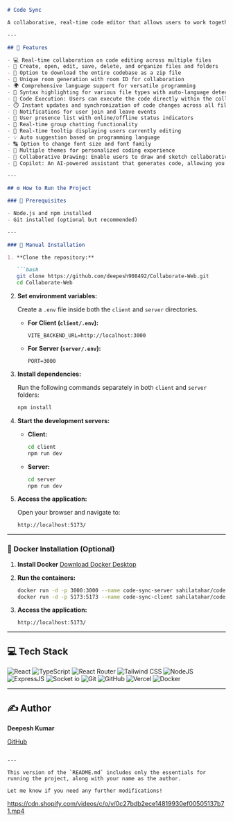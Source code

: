  

````markdown
# Code Sync

A collaborative, real-time code editor that allows users to work together on code in a shared environment.

---

## 🔮 Features

- 💻 Real-time collaboration on code editing across multiple files
- 📁 Create, open, edit, save, delete, and organize files and folders
- 💾 Option to download the entire codebase as a zip file
- 🚀 Unique room generation with room ID for collaboration
- 🌍 Comprehensive language support for versatile programming
- 🌈 Syntax highlighting for various file types with auto-language detection
- 🚀 Code Execution: Users can execute the code directly within the collaboration environment
- ⏱️ Instant updates and synchronization of code changes across all files and folders
- 📣 Notifications for user join and leave events
- 👥 User presence list with online/offline status indicators
- 💬 Real-time group chatting functionality
- 🎩 Real-time tooltip displaying users currently editing
- 💡 Auto suggestion based on programming language
- 🔠 Option to change font size and font family
- 🎨 Multiple themes for personalized coding experience
- 🎨 Collaborative Drawing: Enable users to draw and sketch collaboratively in real-time
- 🤖 Copilot: An AI-powered assistant that generates code, allowing you to insert, copy, or replace content seamlessly within your files.

---

## ⚙️ How to Run the Project

### 🔧 Prerequisites

- Node.js and npm installed
- Git installed (optional but recommended)

---

### 🚀 Manual Installation

1. **Clone the repository:**

   ```bash
   git clone https://github.com/deepesh908492/Collaborate-Web.git
   cd Collaborate-Web
````

2. **Set environment variables:**

   Create a `.env` file inside both the `client` and `server` directories.

   * **For Client (`client/.env`):**

     ```env
     VITE_BACKEND_URL=http://localhost:3000
     ```

   * **For Server (`server/.env`):**

     ```env
     PORT=3000
     ```

3. **Install dependencies:**

   Run the following commands separately in both `client` and `server` folders:

   ```bash
   npm install
   ```

4. **Start the development servers:**

   * **Client:**

     ```bash
     cd client
     npm run dev
     ```

   * **Server:**

     ```bash
     cd server
     npm run dev
     ```

5. **Access the application:**

   Open your browser and navigate to:

   ```
   http://localhost:5173/
   ```

---

### 🐳 Docker Installation (Optional)

1. **Install Docker**
   [Download Docker Desktop](https://www.docker.com/products/docker-desktop)

2. **Run the containers:**

   ```bash
   docker run -d -p 3000:3000 --name code-sync-server sahilatahar/code-sync-server:latest
   docker run -d -p 5173:5173 --name code-sync-client sahilatahar/code-sync-client:latest
   ```

3. **Access the application:**

   ```
   http://localhost:5173/
   ```

---

## 💻 Tech Stack

![React](https://img.shields.io/badge/React-20232A?style=for-the-badge\&logo=react\&logoColor=61DAFB)
![TypeScript](https://img.shields.io/badge/TypeScript-007ACC?style=for-the-badge\&logo=typescript\&logoColor=white)
![React Router](https://img.shields.io/badge/React_Router-CA4245?style=for-the-badge\&logo=react-router\&logoColor=white)
![Tailwind CSS](https://img.shields.io/badge/Tailwind_CSS-38B2AC?style=for-the-badge\&logo=tailwind-css\&logoColor=white)
![NodeJS](https://img.shields.io/badge/Node.js-43853D?style=for-the-badge\&logo=node.js\&logoColor=white)
![ExpressJS](https://img.shields.io/badge/Express.js-404D59?style=for-the-badge)
![Socket io](https://img.shields.io/badge/Socket.io-ffffff?style=for-the-badge)
![Git](https://img.shields.io/badge/GIT-E44C30?style=for-the-badge\&logo=git\&logoColor=white)
![GitHub](https://img.shields.io/badge/GitHub-100000?style=for-the-badge\&logo=github\&logoColor=white)
![Vercel](https://img.shields.io/badge/Vercel-000000?style=for-the-badge\&logo=vercel\&logoColor=white)
![Docker](https://img.shields.io/badge/Docker-2496ED?style=for-the-badge\&logo=docker\&logoColor=white)

---

## ✍️ Author

**Deepesh Kumar**

[GitHub](https://github.com/deepesh908492)

```

---

This version of the `README.md` includes only the essentials for running the project, along with your name as the author.

Let me know if you need any further modifications!
```
https://cdn.shopify.com/videos/c/o/v/0c27bdb2ece14819930ef00505137b71.mp4
